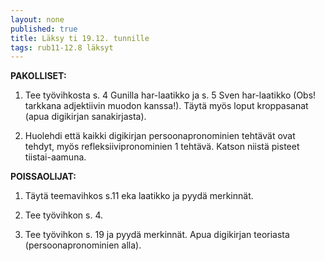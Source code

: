 ```yaml
---
layout: none
published: true
title: Läksy ti 19.12. tunnille
tags: rub11-12.8 läksyt
---
```

**PAKOLLISET:**

1. Tee työvihkosta s. 4 Gunilla har-laatikko ja s. 5 Sven har-laatikko (Obs! tarkkana adjektiivin muodon kanssa!). Täytä myös loput kroppasanat (apua digikirjan sanakirjasta).

2. Huolehdi että kaikki digikirjan persoonapronominien tehtävät ovat tehdyt, myös refleksiivipronominien 1 tehtävä. Katson niistä pisteet tiistai-aamuna.

**POISSAOLIJAT:**

1. Täytä teemavihkos s.11 eka laatikko ja pyydä merkinnät.

2. Tee työvihkon s. 4.

3. Tee työvihkon s. 19 ja pyydä merkinnät. Apua digikirjan teoriasta (persoonapronominien alla).
